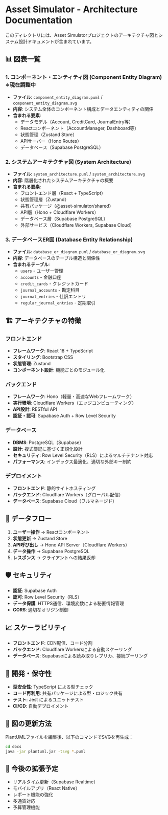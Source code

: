 # Asset Simulator - Architecture Documentation

このディレクトリには、Asset Simulatorプロジェクトのアーキテクチャ図とシステム設計ドキュメントが含まれています。

## 📊 図表一覧

### 1. コンポーネント・エンティティ図 (Component Entity Diagram) ※現在調整中
- **ファイル**: `component_entity_diagram.puml` / `component_entity_diagram.svg`
- **内容**: システム全体のコンポーネント構成とデータエンティティの関係
- **含まれる要素**:
  - データモデル（Account, CreditCard, JournalEntry等）
  - Reactコンポーネント（AccountManager, Dashboard等）
  - 状態管理（Zustand Store）
  - APIサーバー（Hono Routes）
  - データベース（Supabase PostgreSQL）

### 2. システムアーキテクチャ図 (System Architecture)
- **ファイル**: `system_architecture.puml` / `system_architecture.svg`
- **内容**: 階層化されたシステムアーキテクチャの概要
- **含まれる要素**:
  - フロントエンド層（React + TypeScript）
  - 状態管理層（Zustand）
  - 共有パッケージ（@asset-simulator/shared）
  - API層（Hono + Cloudflare Workers）
  - データベース層（Supabase PostgreSQL）
  - 外部サービス（Cloudflare Workers, Supabase Cloud）

### 3. データベースER図 (Database Entity Relationship)
- **ファイル**: `database_er_diagram.puml` / `database_er_diagram.svg`
- **内容**: データベースのテーブル構造と関係性
- **含まれるテーブル**:
  - `users` - ユーザー管理
  - `accounts` - 金融口座
  - `credit_cards` - クレジットカード
  - `journal_accounts` - 勘定科目
  - `journal_entries` - 仕訳エントリ
  - `regular_journal_entries` - 定期取引

## 🏗️ アーキテクチャの特徴

### フロントエンド
- **フレームワーク**: React 18 + TypeScript
- **スタイリング**: Bootstrap CSS
- **状態管理**: Zustand
- **コンポーネント設計**: 機能ごとのモジュール化

### バックエンド
- **フレームワーク**: Hono（軽量・高速なWebフレームワーク）
- **実行環境**: Cloudflare Workers（エッジコンピューティング）
- **API設計**: RESTful API
- **認証・認可**: Supabase Auth + Row Level Security

### データベース
- **DBMS**: PostgreSQL（Supabase）
- **設計**: 複式簿記に基づく正規化設計
- **セキュリティ**: Row Level Security（RLS）によるマルチテナント対応
- **パフォーマンス**: インデックス最適化、適切な外部キー制約

### デプロイメント
- **フロントエンド**: 静的サイトホスティング
- **バックエンド**: Cloudflare Workers（グローバル配信）
- **データベース**: Supabase Cloud（フルマネージド）

## 🔄 データフロー

1. **ユーザー操作** → Reactコンポーネント
2. **状態更新** → Zustand Store
3. **API呼び出し** → Hono API Server（Cloudflare Workers）
4. **データ操作** → Supabase PostgreSQL
5. **レスポンス** → クライアントへの結果返却

## 🛡️ セキュリティ

- **認証**: Supabase Auth
- **認可**: Row Level Security（RLS）
- **データ保護**: HTTPS通信、環境変数による秘匿情報管理
- **CORS**: 適切なオリジン制御

## 📈 スケーラビリティ

- **フロントエンド**: CDN配信、コード分割
- **バックエンド**: Cloudflare Workersによる自動スケーリング
- **データベース**: Supabaseによる読み取りレプリカ、接続プーリング

## 🔧 開発・保守性

- **型安全性**: TypeScript による型チェック
- **コード再利用**: 共有パッケージによる型・ロジック共有
- **テスト**: Jest によるユニットテスト
- **CI/CD**: 自動デプロイメント

## 📝 図の更新方法

PlantUMLファイルを編集後、以下のコマンドでSVGを再生成：

```bash
cd docs
java -jar plantuml.jar -tsvg *.puml
```

## 🎯 今後の拡張予定

- リアルタイム更新（Supabase Realtime）
- モバイルアプリ（React Native）
- レポート機能の強化
- 多通貨対応
- 予算管理機能